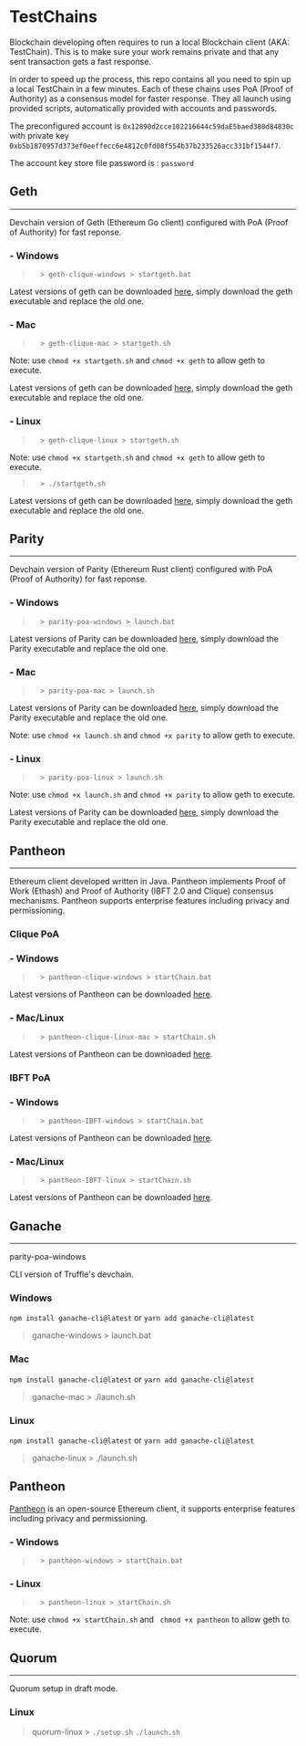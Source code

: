 # TestChains

Blockchain developing often requires to run a local Blockchain client (AKA: TestChain). This is to make sure your work remains private and that any sent transaction gets a fast response.

In order to speed up the process, this repo contains all you need to spin up a local TestChain in a few minutes. Each of these chains uses PoA (Proof of Authority) as a consensus model for faster response. They all launch using provided scripts, automatically provided with accounts and passwords. 

The preconfigured account is ```0x12890d2cce102216644c59daE5baed380d84830c``` with private key ```0xb5b1870957d373ef0eeffecc6e4812c0fd08f554b37b233526acc331bf1544f7```.

The account key store file password is : ```password```

## Geth
___
Devchain version of Geth (Ethereum Go client) configured with PoA (Proof of Authority) for fast reponse.

### - Windows

>       > geth-clique-windows > startgeth.bat

Latest versions of geth can be downloaded [here](https://geth.ethereum.org/downloads/), simply download the geth executable and replace the old one.

### - Mac

>       > geth-clique-mac > startgeth.sh

Note: use ``` chmod +x startgeth.sh ``` and ``` chmod +x geth ``` to allow geth to execute.

Latest versions of geth can be downloaded [here](https://geth.ethereum.org/downloads/), simply download the geth executable and replace the old one.
### - Linux

>       > geth-clique-linux > startgeth.sh

Note: use ``` chmod +x startgeth.sh ``` and ``` chmod +x geth ``` to allow geth to execute.

>       > ./startgeth.sh

Latest versions of geth can be downloaded [here](https://geth.ethereum.org/downloads/), simply download the geth executable and replace the old one.

## Parity
___
Devchain version of Parity (Ethereum Rust client) configured with PoA (Proof of Authority) for fast reponse.

### - Windows

>       > parity-poa-windows > launch.bat

Latest versions of Parity can be downloaded [here](https://github.com/paritytech/parity-ethereum/releases/latest), simply download the Parity executable and replace the old one.

### - Mac

>       > parity-poa-mac > launch.sh

Latest versions of Parity can be downloaded [here](https://github.com/paritytech/parity-ethereum/releases/latest), simply download the Parity executable and replace the old one.


Note: use ``` chmod +x launch.sh ``` and ``` chmod +x parity ``` to allow geth to execute.

### - Linux

>       > parity-poa-linux > launch.sh

Note: use ``` chmod +x launch.sh ``` and ``` chmod +x parity ``` to allow geth to execute.

Latest versions of Parity can be downloaded [here](https://github.com/paritytech/parity-ethereum/releases/latest), simply download the Parity executable and replace the old one.

## Pantheon
___
Ethereum client developed written in Java. Pantheon implements Proof of Work (Ethash) and Proof of Authority (IBFT 2.0 and Clique) consensus mechanisms.
Pantheon supports enterprise features including privacy and permissioning.

### Clique PoA

### - Windows

>       > pantheon-clique-windows > startChain.bat

Latest versions of Pantheon can be downloaded [here](https://bintray.com/consensys/pegasys-repo/pantheon).

### - Mac/Linux

>       > pantheon-clique-linux-mac > startChain.sh

Latest versions of Pantheon can be downloaded [here](https://bintray.com/consensys/pegasys-repo/pantheon).

### IBFT PoA

### - Windows

>       > pantheon-IBFT-windows > startChain.bat

Latest versions of Pantheon can be downloaded [here](https://bintray.com/consensys/pegasys-repo/pantheon).

### - Mac/Linux

>       > pantheon-IBFT-linux > startChain.sh

Latest versions of Pantheon can be downloaded [here](https://bintray.com/consensys/pegasys-repo/pantheon).
 
## Ganache
___

parity-poa-windows

CLI version of Truffle's devchain.

### Windows
`npm install ganache-cli@latest`
or
`yarn add ganache-cli@latest`
>   ganache-windows    > launch.bat

### Mac
`npm install ganache-cli@latest`
or
`yarn add ganache-cli@latest`
>  ganache-mac    > ./launch.sh

### Linux
`npm install ganache-cli@latest`
or
`yarn add ganache-cli@latest`
>   ganache-linux    > ./launch.sh


## Pantheon

[Pantheon](https://docs.pantheon.pegasys.tech/en/stable) is an open-source Ethereum client, it supports enterprise features including privacy and permissioning.

### - Windows

>       > pantheon-windows > startChain.bat

### - Linux

>       > pantheon-linux > startChain.sh

Note: use ``` chmod +x startChain.sh ``` and ``` chmod +x pantheon``` to allow geth to execute.

## Quorum
___

Quorum setup in draft mode.

### Linux

>   quorum-linux    > ```./setup.sh``` ```./launch.sh```
